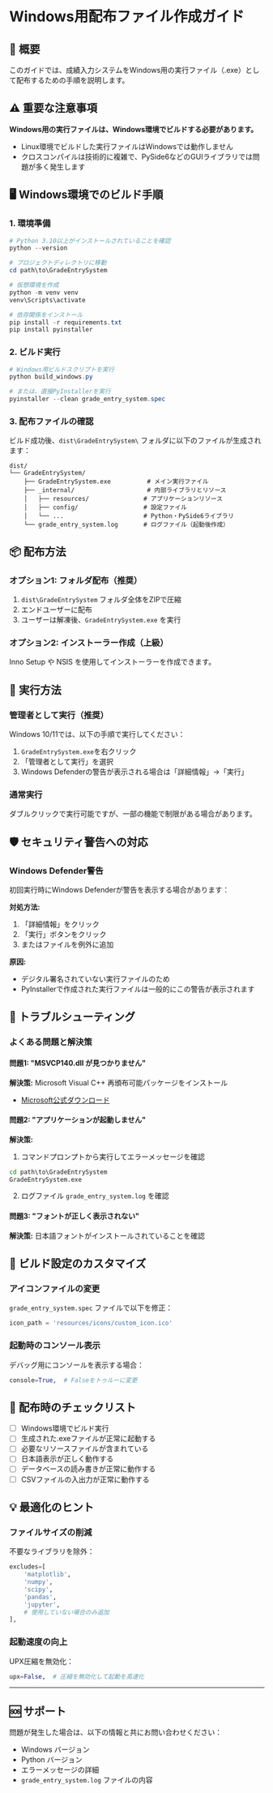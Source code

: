 # Windows用配布ファイル作成ガイド

## 🎯 概要

このガイドでは、成績入力システムをWindows用の実行ファイル（.exe）として配布するための手順を説明します。

## ⚠️ 重要な注意事項

**Windows用の実行ファイルは、Windows環境でビルドする必要があります。**
- Linux環境でビルドした実行ファイルはWindowsでは動作しません
- クロスコンパイルは技術的に複雑で、PySide6などのGUIライブラリでは問題が多く発生します

## 🖥️ Windows環境でのビルド手順

### 1. 環境準備

```powershell
# Python 3.10以上がインストールされていることを確認
python --version

# プロジェクトディレクトリに移動
cd path\to\GradeEntrySystem

# 仮想環境を作成
python -m venv venv
venv\Scripts\activate

# 依存関係をインストール
pip install -r requirements.txt
pip install pyinstaller
```

### 2. ビルド実行

```powershell
# Windows用ビルドスクリプトを実行
python build_windows.py

# または、直接PyInstallerを実行
pyinstaller --clean grade_entry_system.spec
```

### 3. 配布ファイルの確認

ビルド成功後、`dist\GradeEntrySystem\` フォルダに以下のファイルが生成されます：

```
dist/
└── GradeEntrySystem/
    ├── GradeEntrySystem.exe          # メイン実行ファイル
    ├── _internal/                    # 内部ライブラリとリソース
    │   ├── resources/               # アプリケーションリソース
    │   ├── config/                  # 設定ファイル
    │   └── ...                      # Python・PySide6ライブラリ
    └── grade_entry_system.log       # ログファイル（起動後作成）
```

## 📦 配布方法

### オプション1: フォルダ配布（推奨）
1. `dist\GradeEntrySystem` フォルダ全体をZIPで圧縮
2. エンドユーザーに配布
3. ユーザーは解凍後、`GradeEntrySystem.exe` を実行

### オプション2: インストーラー作成（上級）
Inno Setup や NSIS を使用してインストーラーを作成できます。

## 🚀 実行方法

### 管理者として実行（推奨）
Windows 10/11では、以下の手順で実行してください：

1. `GradeEntrySystem.exe`を右クリック
2. 「管理者として実行」を選択
3. Windows Defenderの警告が表示される場合は「詳細情報」→「実行」

### 通常実行
ダブルクリックで実行可能ですが、一部の機能で制限がある場合があります。

## 🛡️ セキュリティ警告への対応

### Windows Defender警告
初回実行時にWindows Defenderが警告を表示する場合があります：

**対処方法:**
1. 「詳細情報」をクリック
2. 「実行」ボタンをクリック
3. またはファイルを例外に追加

**原因:**
- デジタル署名されていない実行ファイルのため
- PyInstallerで作成された実行ファイルは一般的にこの警告が表示されます

## 🔧 トラブルシューティング

### よくある問題と解決策

#### 問題1: "MSVCP140.dll が見つかりません"
**解決策:**
Microsoft Visual C++ 再頒布可能パッケージをインストール
- [Microsoft公式ダウンロード](https://docs.microsoft.com/ja-jp/cpp/windows/latest-supported-vc-redist)

#### 問題2: "アプリケーションが起動しません"
**解決策:**
1. コマンドプロンプトから実行してエラーメッセージを確認
```cmd
cd path\to\GradeEntrySystem
GradeEntrySystem.exe
```
2. ログファイル `grade_entry_system.log` を確認

#### 問題3: "フォントが正しく表示されない"
**解決策:**
日本語フォントがインストールされていることを確認

## 📝 ビルド設定のカスタマイズ

### アイコンファイルの変更
`grade_entry_system.spec` ファイルで以下を修正：
```python
icon_path = 'resources/icons/custom_icon.ico'
```

### 起動時のコンソール表示
デバッグ用にコンソールを表示する場合：
```python
console=True,  # Falseをトゥルーに変更
```

## 🎯 配布時のチェックリスト

- [ ] Windows環境でビルド実行
- [ ] 生成された.exeファイルが正常に起動する
- [ ] 必要なリソースファイルが含まれている
- [ ] 日本語表示が正しく動作する
- [ ] データベースの読み書きが正常に動作する
- [ ] CSVファイルの入出力が正常に動作する

## 💡 最適化のヒント

### ファイルサイズの削減
不要なライブラリを除外：
```python
excludes=[
    'matplotlib',
    'numpy',
    'scipy',
    'pandas',
    'jupyter',
    # 使用していない場合のみ追加
],
```

### 起動速度の向上
UPX圧縮を無効化：
```python
upx=False,  # 圧縮を無効化して起動を高速化
```

---

## 🆘 サポート

問題が発生した場合は、以下の情報と共にお問い合わせください：
- Windows バージョン
- Python バージョン
- エラーメッセージの詳細
- `grade_entry_system.log` ファイルの内容